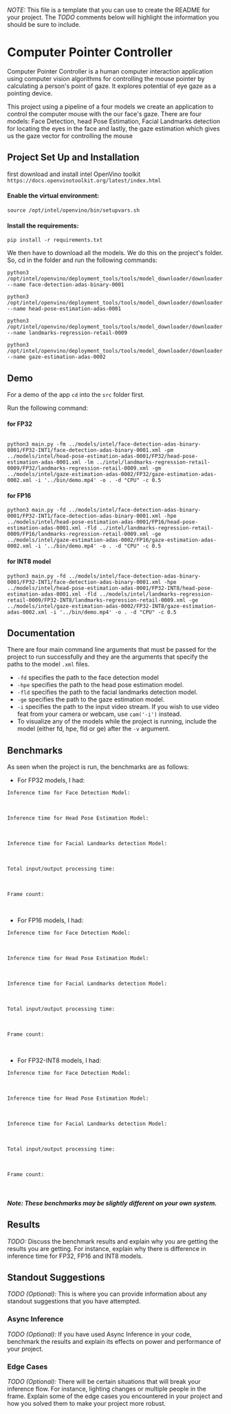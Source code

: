 *NOTE:* This file is a template that you can use to create the README for your project. The *TODO* comments below will highlight the information you should be sure to include.

# Computer Pointer Controller

Computer Pointer Controller is a human computer interaction application using computer vision algorithms for controlling the mouse pointer by calculating a person's point of gaze. It explores potential of eye gaze as a pointing device.

This project using a pipeline of a four models we create an application to control the computer mouse with the our face's gaze.
There are four models: Face Detection, head Pose Estimation, Facial Landmarks detection for locating the eyes in the face and lastly, the gaze estimation which gives us the gaze vector for controlling the mouse


## Project Set Up and Installation
first download and install intel OpenVino toolkit `https://docs.openvinotoolkit.org/latest/index.html`
#### Enable the virtual environment:

```
source /opt/intel/openvino/bin/setupvars.sh
```

#### Install the requirements:

```
pip install -r requirements.txt
```

We then have to download all the models. We do this on the project's folder. So, cd in the folder and run the following commands:

``` 
python3 /opt/intel/openvino/deployment_tools/tools/model_downloader/downloader.py --name face-detection-adas-binary-0001 

python3 /opt/intel/openvino/deployment_tools/tools/model_downloader/downloader.py --name head-pose-estimation-adas-0001 

python3 /opt/intel/openvino/deployment_tools/tools/model_downloader/downloader.py --name landmarks-regression-retail-0009

python3 /opt/intel/openvino/deployment_tools/tools/model_downloader/downloader.py --name gaze-estimation-adas-0002 
 ```

## Demo
For a demo of the app `cd` into the `src` folder first.

Run the following command:

#### for FP32

```

python3 main.py -fm ../models/intel/face-detection-adas-binary-0001/FP32-INT1/face-detection-adas-binary-0001.xml -pm ../models/intel/head-pose-estimation-adas-0001/FP32/head-pose-estimation-adas-0001.xml -lm ../intel/landmarks-regression-retail-0009/FP32/landmarks-regression-retail-0009.xml -gm ../models/intel/gaze-estimation-adas-0002/FP32/gaze-estimation-adas-0002.xml -i '../bin/demo.mp4' -o . -d "CPU" -c 0.5
```

#### for FP16

```
python3 main.py -fd ../models/intel/face-detection-adas-binary-0001/FP32-INT1/face-detection-adas-binary-0001.xml -hpe ../models/intel/head-pose-estimation-adas-0001/FP16/head-pose-estimation-adas-0001.xml -fld ../intel/landmarks-regression-retail-0009/FP16/landmarks-regression-retail-0009.xml -ge ../models/intel/gaze-estimation-adas-0002/FP16/gaze-estimation-adas-0002.xml -i '../bin/demo.mp4' -o . -d "CPU" -c 0.5
```

#### for INT8 model

```
python3 main.py -fd ../models/intel/face-detection-adas-binary-0001/FP32-INT1/face-detection-adas-binary-0001.xml -hpe ../models/intel/head-pose-estimation-adas-0001/FP32-INT8/head-pose-estimation-adas-0001.xml -fld ../models/intel/landmarks-regression-retail-0009/FP32-INT8/landmarks-regression-retail-0009.xml -ge ../models/intel/gaze-estimation-adas-0002/FP32-INT8/gaze-estimation-adas-0002.xml -i '../bin/demo.mp4' -o . -d "CPU" -c 0.5
```

## Documentation
There are four main command line arguments that must be passed for the project to run successfully and they are the arguments that specify the paths to the model `.xml` files.
​
- `-fd` specifies the path to the face detection model
- `-hpe` specifies the path to the head pose estimation model.
- `-fld` specifies the path to the facial landmarks detection model.
- `-ge` specifies the path to the gaze estimation model.
- `-i`  specifies the path to the input video stream. If you wish to use video feat from your camera or webcam, use `cam('-i')` instead.
- To visualize any of the models while the project is running, include the model (either fd, hpe, fld or ge) after the `-v` argument.

## Benchmarks
As seen when the project is run, the benchmarks are as follows:
​
- For FP32 models, I had:
​
```
Inference time for Face Detection Model: 
```
​
```
Inference time for Head Pose Estimation Model: 
```
​
```
Inference time for Facial Landmarks detection Model: 
```
​
```
Total input/output processing time: 
```
​
```
Frame count: 
```
​
​
- For FP16 models, I had:
​
```
Inference time for Face Detection Model: 
```
​
```
Inference time for Head Pose Estimation Model: 
```
​
```
Inference time for Facial Landmarks detection Model: 
```
​
```
Total input/output processing time: 
```
​
```
Frame count: 
```
​
- For FP32-INT8 models, I had:
​
```
Inference time for Face Detection Model: 
```
​
```
Inference time for Head Pose Estimation Model: 
```
​
```
Inference time for Facial Landmarks detection Model: 
```
​
```
Total input/output processing time: 
```
​
```
Frame count: 
```
​
​
##### Note: These benchmarks may be slightly different on your own system.
## Results
*TODO:* Discuss the benchmark results and explain why you are getting the results you are getting. For instance, explain why there is difference in inference time for FP32, FP16 and INT8 models.

## Standout Suggestions
*TODO (Optional):* This is where you can provide information about any standout suggestions that you have attempted.

### Async Inference
*TODO (Optional):* If you have used Async Inference in your code, benchmark the results and explain its effects on power and performance of your project.

### Edge Cases
*TODO (Optional):* There will be certain situations that will break your inference flow. For instance, lighting changes or multiple people in the frame. Explain some of the edge cases you encountered in your project and how you solved them to make your project more robust.
